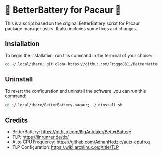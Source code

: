 # 🔋 BetterBattery for Pacaur 🔋
This is a script based on the original BetterBattery script for 
Pacaur package manager users. It also includes some fixes and changes.

## Installation
To begin the installation, run this command in the terminal of your choice:
```bash
cd ~/.local/share; git clone https://github.com/Froggo8311/BetterBattery-pacaur; cd BetterBattery-pacaur; chmod +x jumpstart.sh; ./jumpstart.sh
```

## Uninstall
To revert the configuration and uninstall the software, you can run this command:
```bash
cd ~/.local/share/BetterBattery-pacaur; ./uninstall.sh
```

## Credits
 - BetterBattery: https://github.com/BigAnteater/BetterBattery
 - TLP: https://linrunner.de/tlp/
 - Auto CPU Frequency: https://github.com/AdnanHodzic/auto-cpufreq
 - TLP Configuration: https://wiki.archlinux.org/title/TLP
